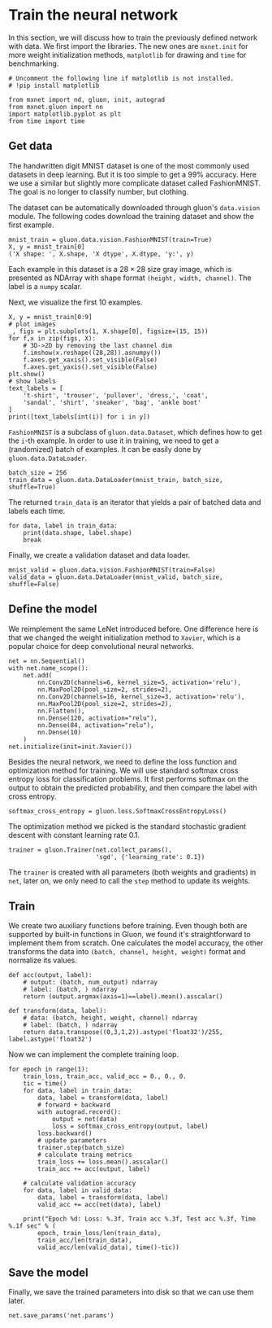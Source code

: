 # Train the neural network

In this section, we will discuss how to train the previously defined network with data. We first import the libraries. The new ones are `mxnet.init` for more weight initialization methods, `matplotlib` for drawing and `time` for benchmarking.

```{.python .input  n=11}
# Uncomment the following line if matplotlib is not installed.
# !pip install matplotlib

from mxnet import nd, gluon, init, autograd
from mxnet.gluon import nn
import matplotlib.pyplot as plt
from time import time
```

## Get data

The handwritten digit MNIST dataset is one of the most commonly used datasets in deep learning. But it is too simple to get a 99% accuracy. Here we use a similar but slightly more complicate dataset called FashionMNIST. The goal is no longer to classify number, but clothing.

The dataset can be automatically downloaded through gluon's `data.vision` module. The following codes download the training dataset and show the first example.

```{.python .input  n=12}
mnist_train = gluon.data.vision.FashionMNIST(train=True)
X, y = mnist_train[0]
('X shape: ', X.shape, 'X dtype', X.dtype, 'y:', y)
```

Each example in this dataset is a $28\times 28$ size gray image, which is presented as NDArray with shape format `(height, width, channel)`.  The label is a `numpy` scalar.

Next, we visualize the first 10 examples.

```{.python .input  n=3}
X, y = mnist_train[0:9]
# plot images
_, figs = plt.subplots(1, X.shape[0], figsize=(15, 15))
for f,x in zip(figs, X):
    # 3D->2D by removing the last channel dim
    f.imshow(x.reshape((28,28)).asnumpy())
    f.axes.get_xaxis().set_visible(False)
    f.axes.get_yaxis().set_visible(False)
plt.show()
# show labels
text_labels = [
    't-shirt', 'trouser', 'pullover', 'dress,', 'coat',
    'sandal', 'shirt', 'sneaker', 'bag', 'ankle boot'
]
print([text_labels[int(i)] for i in y])
```

`FashionMNIST` is a subclass of `gluon.data.Dataset`, which defines how to get the `i`-th example. In order to use it in training, we need to get a (randomized) batch of examples. It can be easily done by `gluon.data.DataLoader`.

```{.python .input  n=19}
batch_size = 256
train_data = gluon.data.DataLoader(mnist_train, batch_size, shuffle=True)
```

The returned `train_data` is an iterator that yields a pair of batched data and labels each time.

```{.python .input  n=18}
for data, label in train_data:
    print(data.shape, label.shape)
    break
```

Finally, we create a validation dataset and data loader.

```{.python .input}
mnist_valid = gluon.data.vision.FashionMNIST(train=False)
valid_data = gluon.data.DataLoader(mnist_valid, batch_size, shuffle=False)
```

## Define the model

We reimplement the same LeNet introduced before. One difference here is that we changed the weight initialization method to `Xavier`, which is a popular choice for deep convolutional neural networks.

```{.python .input  n=6}
net = nn.Sequential()
with net.name_scope():
    net.add(
        nn.Conv2D(channels=6, kernel_size=5, activation='relu'),
        nn.MaxPool2D(pool_size=2, strides=2),
        nn.Conv2D(channels=16, kernel_size=3, activation='relu'),
        nn.MaxPool2D(pool_size=2, strides=2),
        nn.Flatten(),
        nn.Dense(120, activation="relu"),
        nn.Dense(84, activation="relu"),
        nn.Dense(10)
    )
net.initialize(init=init.Xavier())
```

Besides the neural network, we need to define the loss function and optimization method for training. We will use  standard softmax cross entropy loss for classification problems. It first performs softmax on the output to obtain the predicted probability, and then compare the label with cross entropy.

```{.python .input  n=7}
softmax_cross_entropy = gluon.loss.SoftmaxCrossEntropyLoss()
```

The optimization method we picked is the standard stochastic gradient descent with constant learning rate 0.1.

```{.python .input  n=8}
trainer = gluon.Trainer(net.collect_params(),
                        'sgd', {'learning_rate': 0.1})
```

The `trainer` is created with all parameters (both weights and gradients) in `net`, later on, we only need to call the `step` method to update its weights.

## Train

We create two auxiliary functions before training. Even though both are supported by built-in functions in Gluon, we found it's straightforward to implement them from scratch. One calculates the model accuracy, the other transforms the data into `(batch, channel, height, weight)` format and normalize its values.

```{.python .input  n=9}
def acc(output, label):
    # output: (batch, num_output) ndarray
    # label: (batch, ) ndarray
    return (output.argmax(axis=1)==label).mean().asscalar()

def transform(data, label):
    # data: (batch, height, weight, channel) ndarray
    # label: (batch, ) ndarray
    return data.transpose((0,3,1,2)).astype('float32')/255, label.astype('float32')
```

Now we can implement the complete training loop.

```{.python .input  n=10}
for epoch in range(1):
    train_loss, train_acc, valid_acc = 0., 0., 0.
    tic = time()
    for data, label in train_data:
        data, label = transform(data, label)
        # forward + backward
        with autograd.record():
            output = net(data)
            loss = softmax_cross_entropy(output, label)
        loss.backward()
        # update parameters
        trainer.step(batch_size)
        # calculate traing metrics
        train_loss += loss.mean().asscalar()
        train_acc += acc(output, label)

    # calculate validation accuracy
    for data, label in valid_data:
        data, label = transform(data, label)
        valid_acc += acc(net(data), label)

    print("Epoch %d: Loss: %.3f, Train acc %.3f, Test acc %.3f, Time %.1f sec" % (
        epoch, train_loss/len(train_data),
        train_acc/len(train_data),
        valid_acc/len(valid_data), time()-tic))
```

## Save the model

Finally, we save the trained parameters into disk so that we can use them later.

```{.python .input}
net.save_params('net.params')
```
